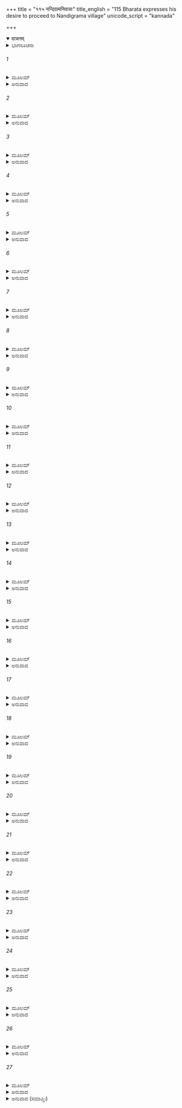 +++
title = "११५ नन्दिग्रामनिवासः"
title_english = "115 Bharata expresses his desire to proceed to Nandigrama village"
unicode_script = "kannada"

+++
<details open><summary>वाचनम्</summary>

<div class="audioEmbed"  caption="श्रीराम-हरिसीताराममूर्ति-घनपाठिभ्यां वचनम्" src="https://archive.org/download/Ramayana-recitation-Sriram-harisItArAmamUrti-Ghanapaati-v2/Kanda_2/Kanda_2_AYK-115-Nandigrama_Nivasaha.mp3"></div>
</details>



<details><summary>ಭಾಗಸೂಚನಾ</summary>

ಭರತನು ನಂದಿಗ್ರಾಮಕ್ಕೆ ಹೋಗಿ ಶ್ರೀರಾಮನ ಪಾದುಕೆಗಳನ್ನು ಸಿಂಹಾಸನದ ಮೇಲಿಟ್ಟು ಪಟ್ಟಾಭಿಷೇಕ ಮಾಡಿದುದು, ಪಾದುಕೆಗಳಿಗೆ ಅನುದಿನವೂ ವರದಿಯನ್ನು ಒಪ್ಪಿಸುತ್ತಾ ರಾಜ್ಯಭಾರ ನಡೆಸಲು ತೊಡಗಿದುದು
</details>

###### 1


<details><summary>ಮೂಲಮ್</summary>

ತತೋ ನಿಕ್ಷಿಪ್ಯ ಮಾತೄಸ್ತಾ ಅಯೋಧ್ಯಾಯಾಂ ದೃಢವ್ರತಃ ।  
ಭರತಃ ಶೋಕಸಂತಪ್ತೋ ಗುರೂನಿದಮಥಾಬ್ರವೀತ್ ॥
</details>

<details><summary>ಅನುವಾದ</summary>

ಅನಂತರ ಎಲ್ಲ ತಾಯಂದಿರನ್ನು ಅಯೋಧ್ಯೆಯಲ್ಲಿ ಇರಿಸಿ, ದೃಢ ಪ್ರತಿಜ್ಞನಾದ ಭರತನು ಶೋಕಸಂತಪ್ತನಾಗಿ ಗುರುಜನರಲ್ಲಿ ಹೀಗೆ ಹೇಳಿದನು.॥1॥
</details>

###### 2


<details><summary>ಮೂಲಮ್</summary>

ನಂದಿಗ್ರಾಮಂ ಗಮಿಷ್ಯಾಮಿ ಸರ್ವಾನಾಮಂತ್ರಯೇಽತ್ರ ವಃ ।  
ತತ್ರ ದುಃಖಮಿದಂ ಸರ್ವಂ ಸಹಿಷ್ಯೇ ರಾಘವಂವಿನಾ ॥
</details>

<details><summary>ಅನುವಾದ</summary>

ಈಗ ನಾನು ನಂದಿಗ್ರಾಮಕ್ಕೆ ಹೋಗುವೆನು, ಅದಕ್ಕಾಗಿ ನಿಮ್ಮೆಲ್ಲರ ಅನುಮತಿ ಬೇಡುತ್ತೇನೆ. ಶ್ರೀರಾಮನಿಲ್ಲದೆ ಉಂಟಾದ ದುಃಖವನ್ನು ಸಹಿಸುತ್ತಾ ಅಲ್ಲೇ ಇರುವೆನು.॥2॥
</details>

###### 3


<details><summary>ಮೂಲಮ್</summary>

ಗತಶ್ಚಾಹೋ ದಿವಂ ರಾಜಾ ವನಸ್ಥಃ ಗುರುರ್ಮಮ ।  
ರಾಮಂ ಪ್ರತೀಕ್ಷೇ ರಾಜ್ಯಾಯ ಸ ಹಿ ರಾಜಾ ಮಹಾಯಶಾಃ ॥
</details>

<details><summary>ಅನುವಾದ</summary>

ಅಯ್ಯೋ! ಪೂಜ್ಯ ಪಿತನು ಸ್ವರ್ಗಕ್ಕೆ ತೆರಳಿದರು. ನನ್ನ ಗುರು (ಪೂಜನೀಯ ಅಣ್ಣ) ಶ್ರೀರಾಮನು ವನದಲ್ಲಿ ಇರುವನು. ನಾನು ಈ ರಾಜ್ಯಕ್ಕಾಗಿ ಶ್ರೀರಾಮನನ್ನು ಪ್ರತೀಕ್ಷೆ ಮಾಡುತ್ತಾ ಅಲ್ಲಿ ಇರುವೆನು; ಏಕೆಂದರೆ ಆ ಮಹಾಯಶಸ್ವೀ ಶ್ರೀರಾಮನೇ ನಮಗೆ ರಾಜನಾಗಿದ್ದಾನೆ.॥3॥
</details>

###### 4


<details><summary>ಮೂಲಮ್</summary>

ಏತಚ್ಛ್ರುತ್ವಾ ಶುಭಂ ವಾಕ್ಯಂ ಭರತಸ್ಯ ಮಹಾತ್ಮನಃ ।  
ಅಬ್ರುವನ್ ಮಂತ್ರಿಣಃ ಸರ್ವೇ ವಸಿಷ್ಠಶ್ಚ ಪುರೋಹಿತಃ ॥
</details>

<details><summary>ಅನುವಾದ</summary>

ಮಹಾತ್ಮಾ ಭರತನ ಈ ಶುಭಮಾತನ್ನು ಕೇಳಿ ಎಲ್ಲ ಮಂತ್ರಿಗಳು ಮತ್ತು ಪುರೋಹಿತ ವಸಿಷ್ಠರು ಹೇಳಿದರು.॥4॥
</details>

###### 5


<details><summary>ಮೂಲಮ್</summary>

ಸುಭೃಶಂ ಶ್ಲಾಘನೀಯಂ ಚ ಯದುಕ್ತಂ ಭರತ ತ್ವಯಾ ।  
ವಚನಂ ಭ್ರಾತೃವಾತ್ಸಲ್ಯಾದನುರೂಪಂ ತವೈವ ತತ್ ॥
</details>

<details><summary>ಅನುವಾದ</summary>

ಭರತ! ಭ್ರಾತೃಭಕ್ತಿಯಿಂದ ಪ್ರೇರಿತನಾಗಿ ನೀನು ಹೇಳಿದ ಮಾತು ಬಹಳ ಪ್ರಶಂಸನೀಯವಾಗಿದೆ. ವಾಸ್ತವ ವಾಗಿ ಅದು ನಿನಗೆ ಯೋಗ್ಯವೇ ಆಗಿದೆ.॥5॥
</details>

###### 6


<details><summary>ಮೂಲಮ್</summary>

ನಿತ್ಯಂ ತೇ ಬಂಧುಲುಬ್ಧಸ್ಯ ತಿಷ್ಠತೋ ಭ್ರಾತೃಸೌಹೃದೇ ।  
ಮಾರ್ಗಮಾರ್ಯಂ ಪ್ರಪನ್ನಸ್ಯ ನಾನುಮನ್ಯೇತ ಕಃ ಪುಮಾನ್ ॥
</details>

<details><summary>ಅನುವಾದ</summary>

ನೀನು ನಿನ್ನ ಅಣ್ಣನ ದರ್ಶನಕ್ಕಾಗಿ ಸದಾ ಆತುರನಾಗಿರುವೆ ಹಾಗೂ ಅಣ್ಣನ ಹಿತಸಾಧನೆಯಲ್ಲೇ ಸಂಲಗ್ನನಾಗಿರುವೆ. ಜೊತೆಗೆ ಶ್ರೇಷ್ಠಮಾರ್ಗದಲ್ಲಿ ಸ್ಥಿತನಾಗಿರುವೆ, ಆದ್ದರಿಂದ ಯಾರು ತಾನೇ ನಿನ್ನ ವಿಚಾರವನ್ನು ಅನುಮೋದಿಸಲಾರರು.॥6॥
</details>

###### 7


<details><summary>ಮೂಲಮ್</summary>

ಮಂತ್ರಿಣಾಂ ವಚನಂ ಶ್ರುತ್ವಾ ಯಥಾಭಿಲಷಿತಂ ಪ್ರಿಯಮ್ ।  
ಅಬ್ರವೀತ್ಸಾರಥಿಂ ವಾಕ್ಯಂ ರಥೋ ಮೇ ಯುಜ್ಯತಾಮಿತಿ ॥
</details>

<details><summary>ಅನುವಾದ</summary>

ಮಂತ್ರಿಗಳ ರುಚಿಗನುರೂಪವಾಗಿ ಪ್ರಿಯವಚನವನ್ನು ಕೇಳಿ ಭರತನು ಸಾರಥಿಯಲ್ಲಿ ಹೇಳಿದನು - ನನ್ನ ರಥವನ್ನು ಹೂಡಿ ಸಿದ್ಧಗೊಳಿಸು.॥7॥
</details>

###### 8


<details><summary>ಮೂಲಮ್</summary>

ಪ್ರಹೃಷ್ಟವದನಃ ಸರ್ವಾ ಮಾತೄಃ ಸಮಭಿಭಾಷ್ಯ ಚ ।  
ಆರುರೋಹ ರಥಂ ಶ್ರೀಮಾನ್ ಶತ್ರುಘ್ನೇನ ಸಮನ್ವಿತಃ ॥
</details>

<details><summary>ಅನುವಾದ</summary>

ಮತ್ತೆ ಅವನು ಪ್ರಸನ್ನವದನನಾಗಿ ಎಲ್ಲ ತಾಯಂದಿರಲ್ಲಿ ಹೋಗಲು ಅಪ್ಪಣೆ ಪಡೆದನು. ಬಳಿಕ ಶತ್ರುಘ್ನನ ಸಹಿತ ಶ್ರೀಮಾನ್ ಭರತನು ರಥಾರೂಢನಾದನು.॥8॥
</details>

###### 9


<details><summary>ಮೂಲಮ್</summary>

ಆರುಹ್ಯ ತು ರಥಂ ಕ್ಷಿಪ್ರಂ ಶತ್ರುಘ್ನಭರತಾವುಭೌ ।  
ಯಯತುಃ ಪರಮಪ್ರೀತೌ ವೃತೌ ಮಂತ್ರಿಪುರೋಹಿತೈಃ ॥
</details>

<details><summary>ಅನುವಾದ</summary>

ರಥಾರೂಢನಾಗಿ ಪರಮಪ್ರಸನ್ನನಾದ ಭರತ ಮತ್ತು ಶತ್ರುಘ್ನ ಇಬ್ಬರೂ ಮಂತ್ರಿಗಳಿಂದ, ಪುರೋಹಿತರಿಂದೊಡಗೂಡಿ ಶೀಘ್ರವಾಗಿ ಅಲ್ಲಿಂದ ಹೊರಟರು.॥9॥
</details>

###### 10


<details><summary>ಮೂಲಮ್</summary>

ಅಗ್ರತೋ ಗುರುವಃಸರ್ವೇ ವಸಿಷ್ಠಪ್ರಮುಖಾದ್ವಿಜಾಃ ।  
ಪ್ರಯಯುಃ ಪ್ರಾಙ್ಮುಖಾಃ ಸರ್ವೇ ನಂದಿಗ್ರಾಮೋ ಯತೋಭವೇತ್ ॥
</details>

<details><summary>ಅನುವಾದ</summary>

ಮುಂದುಗಡೆ ವಸಿಷ್ಠಾದಿ ಎಲ್ಲ ಗುರುಜನರು ಹಾಗೂ ಬ್ರಾಹ್ಮಣರು ನಡೆಯುತ್ತಿದ್ದರು. ಅವರೆಲ್ಲರೂ ಅಯೋಧ್ಯೆಯಿಂದ ಪೂರ್ವಾಭಿಮುಖವಾಗಿ ಪ್ರಯಾಣ ಮಾಡುತ್ತಾ ನಂದೀಗ್ರಾಮದ ಕಡೆಗೆ ಹೋಗುವ ದಾರಿಯನ್ನು ಹಿಡಿದರು.॥10॥
</details>

###### 11


<details><summary>ಮೂಲಮ್</summary>

ಬಲಂ ಚ ತದನಾಹೂತಂ ಗಜಾಶ್ವರಥಸಂಕುಲಮ್ ।  
ಪ್ರಯಯೌ ಭರತೇ ಯಾತೇ ಸರ್ವೇ ಚಪುರವಾಸಿನಃ ॥
</details>

<details><summary>ಅನುವಾದ</summary>

ಭರತನು ಹೊರಟಾಗ ಆನೆ, ಕುದುರೆ, ರಥಗಳಿಂದ ತುಂಬಿದ ಎಲ್ಲ ಸೈನ್ಯವು ಕರೆಯದೆಯೇ ಅವನ ಹಿಂದೆ-ಹಿಂದೆ ಹೊರಟಿತು ಹಾಗೂ ಸಮಸ್ತ ಪುರವಾಸಿಗಳೂ ಅವನ ಜೊತೆಗೂಡಿದರು.॥11॥
</details>

###### 12


<details><summary>ಮೂಲಮ್</summary>

ರಥಸ್ಥಃ ಸ ತು ಧರ್ಮಾತ್ಮಾ ಭರತೋ ಭ್ರಾತೃವತ್ಸಲಃ ।  
ನಂದಿಗ್ರಾಮಂ ಯಯೌ ತೂರ್ಣಂ ಶಿರಸ್ಯಾಧಾಯಪಾದುಕೇ ॥
</details>

<details><summary>ಅನುವಾದ</summary>

ಧರ್ಮಾತ್ಮಾ ಭ್ರಾತೃವತ್ಸಲ ಭರತನು ತನ್ನ ತಲೆಯ ಮೇಲೆ ಭಗವಾನ್ ಶ್ರೀರಾಮನ ಚರಣಪಾದುಕೆಗಳನ್ನು ಇಟ್ಟುಕೊಂಡು ರಥದಲ್ಲಿ ಕುಳಿತು ಶೀಘ್ರವಾಗಿ ನಂದಿಗ್ರಾಮದ ಕಡೆಗೆ ನಡೆದನು.॥12॥
</details>

###### 13


<details><summary>ಮೂಲಮ್</summary>

ಭರತಸ್ತು ತತಃ ಕ್ಷಿಪ್ರಂ ನಂದಿಗ್ರಾಮಂ ಪ್ರವಿಶ್ಯ ಸಃ ।  
ಅವತೀರ್ಯ ರಥಾತ್ತೂರ್ಣಂ ಗುರೂನಿದಮಭಾಷತ ॥
</details>

<details><summary>ಅನುವಾದ</summary>

ನಂದಿಗ್ರಾಮಕ್ಕೆ ತಲುಪಿದ ಭರತನು ಕೂಡಲೇ ರಥದಿಂದ ಇಳಿದು ಗುರುಜನರಲ್ಲಿ ಹೀಗೆ ಹೇಳಿದನು.॥13॥
</details>

###### 14


<details><summary>ಮೂಲಮ್</summary>

ಏತದ್ರಾಜ್ಯಂ ಮಮ ಭ್ರಾತಾ ದತ್ತಂ ಸಂನ್ಯಾಸಮುತ್ತಮಮ್ ।  
ಯೋಗಕ್ಷೇಮಹೇ ಚೇಮೇ ಪಾದುಕೇ ಹೇಮಭೂಷಿತೇ ॥
</details>

<details><summary>ಅನುವಾದ</summary>

ನನ್ನ ಅಣ್ಣನು ಈ ಉತ್ತಮ ರಾಜ್ಯವನ್ನು ನನಗೆ ನ್ಯಾಸರೂಪದಲ್ಲಿ ಕೊಟ್ಟಿರುವನು, ಅವನ ಈ ಸುವರ್ಣಭೂಷಿತ ಚರಣ ಪಾದುಕೆಗಳೇ ಎಲ್ಲರ ಯೋಗಕ್ಷೇಮ ನಡೆಸುವಂತಹುದಾಗಿದೆ.॥14॥
</details>

###### 15


<details><summary>ಮೂಲಮ್</summary>

ಭರತಃ ಶಿರಸಾ ಕೃತ್ವಾ ಸಂನ್ಯಾಸಂ ಪಾದುಕೇ ತತಃ ।  
ಅಬ್ರವೀದ್ದುಃಖಸಂತಪ್ತಃ ಸರ್ವಂ ಪ್ರಕೃತಿಮಂಡಲಮ್ ॥
</details>

<details><summary>ಅನುವಾದ</summary>

ಅನಂತರ ಭರತನು ಅಣ್ಣನು ತನ್ನಲ್ಲಿ ನ್ಯಾಸರೂಪವಾಗಿರಿಸಿದ ರಾಜ್ಯವನ್ನು ಚರಣಪಾದುಕೆಗಳಿಗೆ ತಲೆಬಾಗಿ ಅರ್ಪಿಸಿ, ದುಃಖದಿಂದ ಸಂತಪ್ತನಾಗಿ ಸಮಸ್ತ ಮಂತ್ರಿ, ಸೇನಾಪತಿ ಮತ್ತು ಪ್ರಜೆಗಳಲ್ಲಿ ಈ ರೀತಿ ಹೇಳಿದನು.॥15॥
</details>

###### 16


<details><summary>ಮೂಲಮ್</summary>

ಛತ್ರಂ ಧಾರಯತ ಕ್ಷಿಪ್ರಮಾರ್ಯಪಾದಾವಿಮೌ ಮತೌ ।  
ಆಭ್ಯಾಂ ರಾಜ್ಯೇ ಸ್ಥಿತೋ ಧರ್ಮಃ ಪಾದುಕಾಭ್ಯಾಂ ಗುರೋರ್ಮಮ ॥
</details>

<details><summary>ಅನುವಾದ</summary>

ನೀವೆಲ್ಲರೂ ಈ ಚರಣಪಾದುಕೆಗಳಿಗೆ ಛತ್ರಹಿಡಿಯಿರಿ. ನಾನು ಇವನ್ನು ಆರ್ಯ ಶ್ರೀರಾಮನ ಸಾಕ್ಷಾತ್ ಚರಣಗಳೆಂದು ತಿಳಿಯುತ್ತೇನೆ. ನನ್ನ ಗುರುವಿನ ಈ ಪಾದುಕೆಗಳಿಂದಲೇ ಈ ರಾಜ್ಯದಲ್ಲಿ ಧರ್ಮಸ್ಥಾಪನೆ ಆಗುವುದು.॥16॥
</details>

###### 17


<details><summary>ಮೂಲಮ್</summary>

ಭ್ರಾತ್ರಾ ತು ಮಯಿ ಸಂನ್ಯಾಸೋ ನಿಕ್ಷಿಪ್ತಃ ಸೌಹೃದಾದಯಮ್ ।  
ತಮಿಮಂ ಪಾಲಯಿಷ್ಯಾಮಿ ರಾಘವಾಗಮನಂ ಪ್ರತಿ ॥
</details>

<details><summary>ಅನುವಾದ</summary>

ನನ್ನ ಅಣ್ಣನು ಪ್ರೇಮದಿಂದಾಗಿಯೇ ಈ ನ್ಯಾಸವನ್ನು ನನಗೆ ಒಪ್ಪಿಸಿರುವನು. ಆದ್ದರಿಂದ ನಾನು ಅವನು ಹಿಂದಿರು ಗುವ ತನಕ ಇವನ್ನು ಚೆನ್ನಾಗಿ ರಕ್ಷಿಸುವೆನು.॥17॥
</details>

###### 18


<details><summary>ಮೂಲಮ್</summary>

ಕ್ಷಿಪ್ರಂ ಸಂಯೋಜಯಿತ್ವಾ ತು ರಾಘವಸ್ಯ ಪುನಃಸ್ವಯಮ್ ।  
ಚರಣೌ ತೌ ತು ರಾಮಸ್ಯ ದ್ರಕ್ಷ್ಯಾಮಿ ಸಹಪಾದುಕೌ ॥
</details>

<details><summary>ಅನುವಾದ</summary>

ಅನಂತರ ನಾನು ಸ್ವತಃ ಈ ಪಾದುಕೆಗಳನ್ನು ಪುನಃ ಶ್ರೀರಾಮನ ಚರಣ ಗಳಿಗೆ ತೊಡಗಿಸಿ ಈ ಪಾದುಕೆಗಳಿಂದ ಸುಶೋಭಿತ ಶ್ರೀರಾಮನ ಆ ಚರಣಯುಗಲಗಳನ್ನು ದರ್ಶಿಸುವೆನು.॥18॥
</details>

###### 19


<details><summary>ಮೂಲಮ್</summary>

ತತೋ ನಿಕ್ಷಿಪ್ತಭಾರೋಹಂ ರಾಘವೇಣ ಸಮಾಗತಃ ।  
ನಿವೇದ್ಯ ಗುರವೇ ರಾಜ್ಯಂ ಭಜಿಷ್ಯೇ ಗುರುವರ್ತಿತಾಮ್ ॥
</details>

<details><summary>ಅನುವಾದ</summary>

ಶ್ರೀರಘುನಾಥನು ಬಂದು ಭೇಟಿಯಾಗುತ್ತಲೇ ನಾನು ನನ್ನ ಗುರುದೇವನಿಗೆ ಈ ರಾಜ್ಯವನ್ನು ಸಮರ್ಪಿಸಿ, ಅವನ ಆಜ್ಞೆಗೆ ಅಧೀನನಾಗಿ ಅವನ ಸೇವೆಯಲ್ಲೇ ತೊಡಗುವೆನು. ರಾಜ್ಯದ ಹೊರೆಯನ್ನು ಅವನಿಗೆ ಒಪ್ಪಿಸಿ ನಾನು ನಿರಾಳವಾಗಿ ಇರುವೆನು.॥19॥
</details>

###### 20


<details><summary>ಮೂಲಮ್</summary>

ರಾಘವಾಯ ಚ ಸಂನ್ಯಾಸಂದತ್ತ್ವೇಮೇವರಪಾದುಕೇ ।  
ರಾಜ್ಯಂ ಚೇದಮಯೋಧ್ಯಾಂ ಚ ಧೂತಪಾಪೋ ಭವಾಮ್ಯಹಮ್ ॥
</details>

<details><summary>ಅನುವಾದ</summary>

ನನ್ನ ಬಳಿ ನ್ಯಾಸವಾಗಿ ಇಟ್ಟಿರುವ ಈ ರಾಜ್ಯವನ್ನು, ಅಯೋಧ್ಯೆಯನ್ನು ಹಾಗೂ ಈ ಶ್ರೇಷ್ಠ ಪಾದುಕೆಗಳನ್ನು ಶ್ರೀರಾಮನ ಸೇವೆಯಲ್ಲಿ ಸಮರ್ಪಿಸಿ ನಾನು ಎಲ್ಲ ಪ್ರಕಾರದ ಪಾಪತಾಪಗಳಿಂದ ಮುಕ್ತನಾಗುವೆನು.॥20॥
</details>

###### 21


<details><summary>ಮೂಲಮ್</summary>

ಅಭಿಷಿಕ್ತೇ ಚ ಕಾಕುತ್ಸ್ಥೇ ಪ್ರಹೃಷ್ಟಮುದಿತೇ ಜನೇ ।  
ಪ್ರೀತಿರ್ಮಮ ಯಶಶ್ಚೈವ ಭವೇದ್ರಾಜ್ಯಾಚ್ಚತುರ್ಗುಣಮ್ ॥
</details>

<details><summary>ಅನುವಾದ</summary>

ಕಾಕುತ್ಸ್ಥ ಕುಲಭೂಷಣ ಶ್ರೀರಾಮನು ಅಯೋಧ್ಯೆಯ ರಾಜನಾಗಿ ಪಟ್ಟಾಭಿಷಿಕ್ತನಾದ ಮೇಲೆ ಎಲ್ಲ ಜನರು ಹರ್ಷ-ಆನಂದದಲ್ಲಿ ಮುಳುಗಿದಾಗ ನನಗೆ ರಾಜ್ಯ ಪಡೆಯುವುದಕ್ಕಿಂತ ನಾಲ್ಕುಪಟ್ಟು ಸಂತೋಷ ಮತ್ತು ನಾಲ್ಕುಪಟ್ಟು ಯಶಸ್ಸು ಸಿಗಬಹದು.॥21॥
</details>

###### 22


<details><summary>ಮೂಲಮ್</summary>

ಏವಂ ತು ವಿಲಪನ್ ದೀನೋ ಭರತಃ ಸ ಮಹಾಯಶಾಃ ।  
ನಂದಿಗ್ರಾಮೇಽಕರೋದ್ರಾಜ್ಯಂ ದುಃಖಿತೋ ಮಂತ್ರಿಭಿಃ ಸಹ ॥
</details>

<details><summary>ಅನುವಾದ</summary>

ಹೀಗೆ ದೀನಭಾವದಿಂದ ವಿಲಾಪಿಸುತ್ತಾ ದುಃಖಮಗ್ನ ಮಹಾಯಶಸ್ವೀ ಭರತನು ಮಂತ್ರಿಗಳೊಂದಿಗೆ ನಂದಿಗ್ರಾಮದಲ್ಲಿ ಇದ್ದು ರಾಜ್ಯವಾಳ ತೊಡಗಿದನು.॥22॥
</details>

###### 23


<details><summary>ಮೂಲಮ್</summary>

ಸ ವಲ್ಕಲಜಟಾಧಾರೀ ಮುನಿವೇಷಧರಃ ಪ್ರಭುಃ ।  
ನಂದಿಗ್ರಾಮೇಽವಸದ್ ಧೀರಃಸಸೈನ್ಯೋ ಭರತಸ್ತದಾ ॥
</details>

<details><summary>ಅನುವಾದ</summary>

ಸೈನ್ಯ ಸಹಿತ ಪ್ರಭಾವಶಾಲೀ ಧೀರ-ವೀರ ಭರತನು ಆಗ ಜಟಾ-ವಲ್ಕಲ ಧಾರಿಯಾಗಿ ಮುನಿ ವೇಷದಲ್ಲಿ ನಂದಿಗ್ರಾಮದಲ್ಲಿ ವಾಸಮಾಡಿದನು.॥23॥
</details>

###### 24


<details><summary>ಮೂಲಮ್</summary>

ರಾಮಾಗಮನಮಾಕಾಂಕ್ಷನ್ ಭರತೋ ಭ್ರಾತೃವತ್ಸಲಃ ।  
ಭ್ರಾತುರ್ವಚನಕಾರೀ ಚ ಪ್ರತಿಜ್ಞಾಪಾರಗಸ್ತಥಾ ।  
ಪಾದುಕೇ ತ್ವಭಿಷಿಚ್ಯಾಥ ನಂದಿಗ್ರಾಮೇಽವಸತ್ತದಾ ॥
</details>

<details><summary>ಅನುವಾದ</summary>

ಅಣ್ಣನ ಆಜ್ಞೆಯ ಪಾಲನೆ ಮತ್ತು ಪ್ರತಿಜ್ಞೆಯನ್ನು ನೆರವೇರಿಸುವ ಇಚ್ಛೆಯುಳ್ಳ ಭ್ರಾತೃವತ್ಸಲ ಭರತನು ಶ್ರೀರಾಮನ ಆಗಮನದ ಆಕಾಂಕ್ಷೆ ಇರಿಸುತ್ತಾ ಅವನ ಚರಣಪಾದುಕೆಗಳನ್ನು ರಾಜ್ಯದಲ್ಲಿ ಅಭಿಷೇಕ ಮಾಡಿ ಆಗ ನಂದಿಗ್ರಾಮದಲ್ಲೇ ಇರತೊಡಗಿದನು.॥24॥
</details>

###### 25


<details><summary>ಮೂಲಮ್</summary>

ಸವಾಲವ್ಯಜನಂ ಛತ್ರಂ ಧಾರಯಾಮಾಸ ಸಸ್ವಯಮ್ ।  
ಭರತಃ ಶಾಸನಂ ಸರ್ವಂ ಪಾದುಕಾಭ್ಯಾಂ ನಿವೇದಯನ್ ॥
</details>

<details><summary>ಅನುವಾದ</summary>

ಭರತನು ರಾಜ್ಯಶಾಸನದ ಸಮಸ್ತ ಕಾರ್ಯಗಳನ್ನು ಭಗವಾನ್ ಶ್ರೀರಾಮನ ಪಾದುಕೆಗಳಿಗೆ ನಿವೇದಿಸುತ್ತಿದ್ದನು. ಹಾಗೂ ಸ್ವತಃ ಅವುಗಳ ಮೇಲೆ ಛತ್ರ ಹಿಡಿದು ಚಾಮರ ಬೀಸುತ್ತಿದ್ದನು.॥25॥
</details>

###### 26


<details><summary>ಮೂಲಮ್</summary>

ತತಸ್ತು ಭರತಃ ಶ್ರೀಮಾನಭಿಷಿಚ್ಯಾರ್ಯಪಾದುಕೇ ।  
ತದಧೀನಸ್ತದಾ ರಾಜ್ಯಂ ಕಾರಯಾಮಾಸ ಸರ್ವದಾ ॥
</details>

<details><summary>ಅನುವಾದ</summary>

ಶ್ರೀಮಾನ್ ಭರತನು ಅಣ್ಣನ ಆ ಪಾದುಕೆಗಳಿಗೆ ಪಟ್ಟಾಭಿಷೇಕಮಾಡಿ ಸದಾ ಅವುಗಳಿಗೆ ಅಧೀನನಾಗಿದ್ದು ಆ ದಿನಗಳಲ್ಲಿ ರಾಜ್ಯದ ಎಲ್ಲ ಕಾರ್ಯ ಮಂತ್ರಿಗಳಿಂದ ಮಾಡಿಸುತ್ತಿದ್ದನು.॥26॥
</details>

###### 27


<details><summary>ಮೂಲಮ್</summary>

ತದಾ ಹಿ ಯತ್ಕಾರ್ಯಮುಪೈತಿ ಕಿಂಚಿ-  
ದುಪಾಯನಂ ಚೋಪಹೃತಂ ಮಹಾರ್ಹಮ್ ।  
ಸ ಪಾದುಕಾಭ್ಯಾಂ ಪ್ರಥಮಂ ನಿವೇದ್ಯ  
ಚಕಾರ ಪಶ್ಚಾದ್ಭರತೋ ಯಥಾವತ್ ॥
</details>

<details><summary>ಅನುವಾದ</summary>

ಆಗ ಯಾವುದೇ ಕಾರ್ಯ ಉಪಸ್ಥಿತವಾದರೂ, ಬಹುಮೂಲ್ಯ ಕಾಣಿಕೆಗಳು ಬಂದರೂ, ಅದೆಲ್ಲವನ್ನೂ ಮೊದಲು ಪಾದುಕೆಗಳಿಗೆ ಅರ್ಪಿಸಿ, ಮತ್ತೆ ಭರತನು ಅದನ್ನು ಯಥಾವತ್ ವ್ಯವಸ್ಥೆ ಮಾಡುತ್ತಿದ್ದನು.॥27॥
</details>

<details><summary>ಅನುವಾದ (ಸಮಾಪ್ತಿಃ)</summary>

ಶ್ರೀವಾಲ್ಮೀಕಿ ವಿರಚಿತ ಆರ್ಷರಾಮಾಯಣ ಆದಿಕಾವ್ಯದ ಅಯೋಧ್ಯಾಕಾಂಡದಲ್ಲಿ ಒಂದು ನೂರ ಹದಿನೈದನೆಯ ಸರ್ಗ ಪೂರ್ಣವಾಯಿತು ॥115॥
</details>
